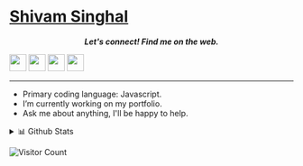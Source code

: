 # [Shivam Singhal](https://championshuttler.in/)

<p align="center">
  <b><i>Let's connect! Find me on the web.</i></b>

[<img height="30" src="https://img.shields.io/badge/twitter-%231DA1F2.svg?&style=for-the-badge&logo=twitter&logoColor=white" />][twitter]
[<img height="30" src="https://img.shields.io/badge/Hashnode-%230077B5.svg?&style=for-the-badge&logo=Hashnode&logoColor=white" />][Hashnode]
[<img height="30" src="https://img.shields.io/badge/linkedin-blue.svg?&style=for-the-badge&logo=linkedin&logoColor=white" />][LinkedIn]
[<img height="30" src="https://img.shields.io/badge/-Medium-000000.svg?&style=for-the-badge&logo=Medium&logoColor=white" />][Medium]
<br />
<hr />


* Primary coding language: Javascript.
* I’m currently working on my portfolio.
* Ask me about anything, I'll be happy to help.

 <details>
<summary>📊 Github Stats</summary>

<p align="center"> <img src="https://github-readme-stats.vercel.app/api?username=championshuttler&show_icons=true&theme=gotham" alt="championshuttler | Stats" />

</details>


 ![Visitor Count](https://profile-counter.glitch.me/{championshuttler}/count.svg)
 
[twitter]: https://twitter.com/idkhtml
[Hashnode]: https://championshuttler.in
[linkedin]: https://www.linkedin.com/in/championshuttler/
[Medium]: https://medium.com/@shivams2799
